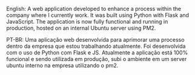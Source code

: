 English:
A web application developed to enhance a process within the company where I currently work. 
It was built using Python with Flask and JavaScript. 
The application is now fully functional and running in production, hosted on an internal Ubuntu server using PM2.

PT-BR:
Uma aplicação web desenvolvida para aprimorar uma processo dentro da empresa que estou trabalhando atualmente.
Foi desenvolvida com o uso de Python com Flask e JS.
Atualmente a aplicação está 100% funcional e sendo utilizada em produção, subi o ambiente em um server ubuntu interno na empresa utilizando o pm2.
